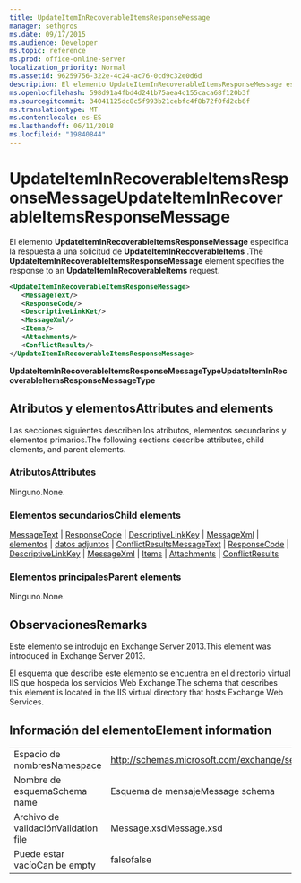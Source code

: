 ```yaml
---
title: UpdateItemInRecoverableItemsResponseMessage
manager: sethgros
ms.date: 09/17/2015
ms.audience: Developer
ms.topic: reference
ms.prod: office-online-server
localization_priority: Normal
ms.assetid: 96259756-322e-4c24-ac76-0cd9c32e0d6d
description: El elemento UpdateItemInRecoverableItemsResponseMessage especifica la respuesta a una solicitud de UpdateItemInRecoverableItems.
ms.openlocfilehash: 598d91a4fbd4d241b75aea4c155caca68f120b3f
ms.sourcegitcommit: 34041125dc8c5f993b21cebfc4f8b72f0fd2cb6f
ms.translationtype: MT
ms.contentlocale: es-ES
ms.lasthandoff: 06/11/2018
ms.locfileid: "19840844"
---
```

# <a name="updateiteminrecoverableitemsresponsemessage"></a><span data-ttu-id="341ec-103">UpdateItemInRecoverableItemsResponseMessage</span><span class="sxs-lookup"><span data-stu-id="341ec-103">UpdateItemInRecoverableItemsResponseMessage</span></span>

<span data-ttu-id="341ec-104">El elemento **UpdateItemInRecoverableItemsResponseMessage** especifica la respuesta a una solicitud de **UpdateItemInRecoverableItems** .</span><span class="sxs-lookup"><span data-stu-id="341ec-104">The **UpdateItemInRecoverableItemsResponseMessage** element specifies the response to an **UpdateItemInRecoverableItems** request.</span></span> 
  
```XML
<UpdateItemInRecoverableItemsResponseMessage>
   <MessageText/>
   <ResponseCode/>
   <DescriptiveLinkKet/>
   <MessageXml/>
   <Items/>
   <Attachments/>
   <ConflictResults/>
</UpdateItemInRecoverableItemsResponseMessage>
```

 <span data-ttu-id="341ec-105">**UpdateItemInRecoverableItemsResponseMessageType**</span><span class="sxs-lookup"><span data-stu-id="341ec-105">**UpdateItemInRecoverableItemsResponseMessageType**</span></span>
## <a name="attributes-and-elements"></a><span data-ttu-id="341ec-106">Atributos y elementos</span><span class="sxs-lookup"><span data-stu-id="341ec-106">Attributes and elements</span></span>

<span data-ttu-id="341ec-107">Las secciones siguientes describen los atributos, elementos secundarios y elementos primarios.</span><span class="sxs-lookup"><span data-stu-id="341ec-107">The following sections describe attributes, child elements, and parent elements.</span></span>
  
### <a name="attributes"></a><span data-ttu-id="341ec-108">Atributos</span><span class="sxs-lookup"><span data-stu-id="341ec-108">Attributes</span></span>

<span data-ttu-id="341ec-109">Ninguno.</span><span class="sxs-lookup"><span data-stu-id="341ec-109">None.</span></span>
  
### <a name="child-elements"></a><span data-ttu-id="341ec-110">Elementos secundarios</span><span class="sxs-lookup"><span data-stu-id="341ec-110">Child elements</span></span>

<span data-ttu-id="341ec-111">[MessageText](messagetext.md) | [ResponseCode](responsecode.md) | [DescriptiveLinkKey](descriptivelinkkey.md) | [MessageXml](messagexml.md) | [elementos](items.md) | [datos adjuntos](attachments-ex15websvcsotherref.md) | [ConflictResults](conflictresults.md)</span><span class="sxs-lookup"><span data-stu-id="341ec-111">[MessageText](messagetext.md) | [ResponseCode](responsecode.md) | [DescriptiveLinkKey](descriptivelinkkey.md) | [MessageXml](messagexml.md) | [Items](items.md) | [Attachments](attachments-ex15websvcsotherref.md) | [ConflictResults](conflictresults.md)</span></span>
  
### <a name="parent-elements"></a><span data-ttu-id="341ec-112">Elementos principales</span><span class="sxs-lookup"><span data-stu-id="341ec-112">Parent elements</span></span>

<span data-ttu-id="341ec-113">Ninguno.</span><span class="sxs-lookup"><span data-stu-id="341ec-113">None.</span></span>
  
## <a name="remarks"></a><span data-ttu-id="341ec-114">Observaciones</span><span class="sxs-lookup"><span data-stu-id="341ec-114">Remarks</span></span>

<span data-ttu-id="341ec-115">Este elemento se introdujo en Exchange Server 2013.</span><span class="sxs-lookup"><span data-stu-id="341ec-115">This element was introduced in Exchange Server 2013.</span></span>
  
<span data-ttu-id="341ec-116">El esquema que describe este elemento se encuentra en el directorio virtual IIS que hospeda los servicios Web Exchange.</span><span class="sxs-lookup"><span data-stu-id="341ec-116">The schema that describes this element is located in the IIS virtual directory that hosts Exchange Web Services.</span></span>
  
## <a name="element-information"></a><span data-ttu-id="341ec-117">Información del elemento</span><span class="sxs-lookup"><span data-stu-id="341ec-117">Element information</span></span>

|||
|:-----|:-----|
|<span data-ttu-id="341ec-118">Espacio de nombres</span><span class="sxs-lookup"><span data-stu-id="341ec-118">Namespace</span></span>  <br/> |http://schemas.microsoft.com/exchange/services/2006/message  <br/> |
|<span data-ttu-id="341ec-119">Nombre de esquema</span><span class="sxs-lookup"><span data-stu-id="341ec-119">Schema name</span></span>  <br/> |<span data-ttu-id="341ec-120">Esquema de mensaje</span><span class="sxs-lookup"><span data-stu-id="341ec-120">Message schema</span></span>  <br/> |
|<span data-ttu-id="341ec-121">Archivo de validación</span><span class="sxs-lookup"><span data-stu-id="341ec-121">Validation file</span></span>  <br/> |<span data-ttu-id="341ec-122">Message.xsd</span><span class="sxs-lookup"><span data-stu-id="341ec-122">Message.xsd</span></span>  <br/> |
|<span data-ttu-id="341ec-123">Puede estar vacío</span><span class="sxs-lookup"><span data-stu-id="341ec-123">Can be empty</span></span>  <br/> |<span data-ttu-id="341ec-124">falso</span><span class="sxs-lookup"><span data-stu-id="341ec-124">false</span></span>  <br/> |
   

